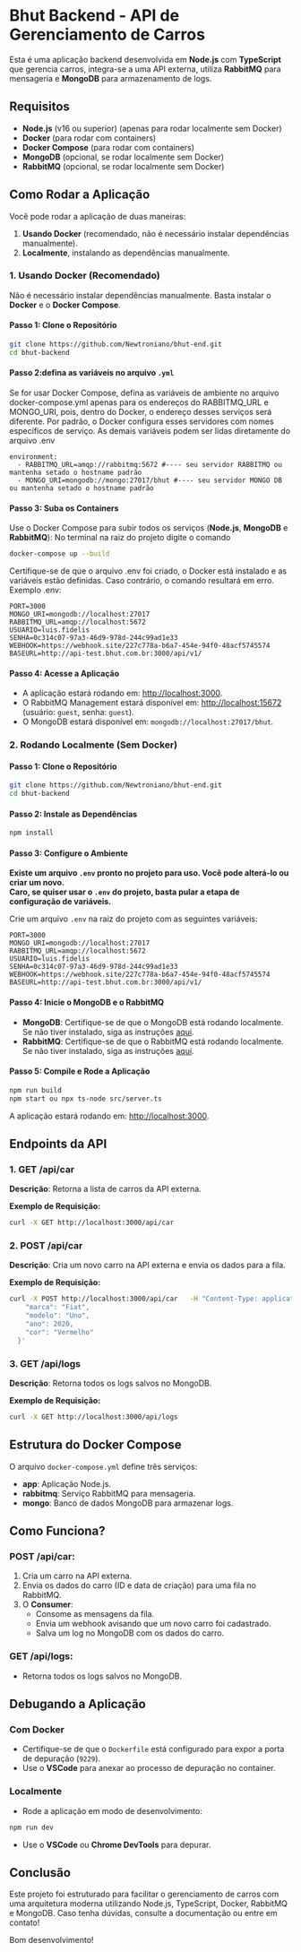 # Bhut Backend - API de Gerenciamento de Carros

Esta é uma aplicação backend desenvolvida em **Node.js** com **TypeScript** que gerencia carros, integra-se a uma API externa, utiliza **RabbitMQ** para mensageria e **MongoDB** para armazenamento de logs.

## Requisitos

- **Node.js** (v16 ou superior) (apenas para rodar localmente sem Docker)
- **Docker** (para rodar com containers)
- **Docker Compose** (para rodar com containers)
- **MongoDB** (opcional, se rodar localmente sem Docker)
- **RabbitMQ** (opcional, se rodar localmente sem Docker)

## Como Rodar a Aplicação

Você pode rodar a aplicação de duas maneiras:
1. **Usando Docker** (recomendado, não é necessário instalar dependências manualmente).
2. **Localmente**, instalando as dependências manualmente.

### 1. Usando Docker (Recomendado)

Não é necessário instalar dependências manualmente. Basta instalar o **Docker** e o **Docker Compose**.

#### Passo 1: Clone o Repositório

```bash
git clone https://github.com/Newtroniano/bhut-end.git
cd bhut-backend
```

#### Passo 2:defina as variáveis no arquivo  `.yml`

Se for usar Docker Compose, defina as variáveis de ambiente no arquivo docker-compose.yml apenas para os endereços do RABBITMQ_URL e MONGO_URI, pois, dentro do Docker, o endereço desses serviços será diferente. Por padrão, o Docker configura esses servidores com nomes específicos de serviço. As demais variáveis podem ser lidas diretamente do arquivo .env

```
environment:
  - RABBITMQ_URL=amqp://rabbitmq:5672 #---- seu servidor RABBITMQ ou mantenha setado o hostname padrão
  - MONGO_URI=mongodb://mongo:27017/bhut #---- seu servidor MONGO DB ou mantenha setado o hostname padrão
```

#### Passo 3: Suba os Containers

Use o Docker Compose para subir todos os serviços (**Node.js**, **MongoDB** e **RabbitMQ**):
No terminal na raiz do projeto digite o comando 
```bash
docker-compose up --build
```
Certifique-se de que o arquivo .env foi criado, o Docker está instalado e as variáveis estão definidas. Caso contrário, o comando resultará em erro. Exemplo .env:
```
PORT=3000
MONGO_URI=mongodb://localhost:27017
RABBITMQ_URL=amqp://localhost:5672
USUARIO=luis.fidelis
SENHA=0c314c07-97a3-46d9-978d-244c99ad1e33
WEBHOOK=https://webhook.site/227c778a-b6a7-454e-94f0-48acf5745574
BASEURL=http://api-test.bhut.com.br:3000/api/v1/
```

#### Passo 4: Acesse a Aplicação

- A aplicação estará rodando em: [http://localhost:3000](http://localhost:3000).
- O RabbitMQ Management estará disponível em: [http://localhost:15672](http://localhost:15672) (usuário: `guest`, senha: `guest`).
- O MongoDB estará disponível em: `mongodb://localhost:27017/bhut`.

### 2. Rodando Localmente (Sem Docker)

#### Passo 1: Clone o Repositório

```bash
git clone https://github.com/Newtroniano/bhut-end.git
cd bhut-backend
```

#### Passo 2: Instale as Dependências

```bash
npm install
```

#### Passo 3: Configure o Ambiente

**Existe um arquivo `.env` pronto no projeto para uso. Você pode alterá-lo ou criar um novo.**  
**Caro, se quiser usar o `.env` do projeto, basta pular a etapa de configuração de variáveis.**


Crie um arquivo `.env` na raiz do projeto com as seguintes variáveis:

```
PORT=3000
MONGO_URI=mongodb://localhost:27017
RABBITMQ_URL=amqp://localhost:5672
USUARIO=luis.fidelis
SENHA=0c314c07-97a3-46d9-978d-244c99ad1e33
WEBHOOK=https://webhook.site/227c778a-b6a7-454e-94f0-48acf5745574
BASEURL=http://api-test.bhut.com.br:3000/api/v1/
```

#### Passo 4: Inicie o MongoDB e o RabbitMQ

- **MongoDB**: Certifique-se de que o MongoDB está rodando localmente. Se não tiver instalado, siga as instruções [aqui](https://www.mongodb.com/docs/manual/installation/).
- **RabbitMQ**: Certifique-se de que o RabbitMQ está rodando localmente. Se não tiver instalado, siga as instruções [aqui](https://www.rabbitmq.com/download.html).

#### Passo 5: Compile e Rode a Aplicação

```bash
npm run build
npm start ou npx ts-node src/server.ts 
```

A aplicação estará rodando em: [http://localhost:3000](http://localhost:3000).

## Endpoints da API

### 1. **GET /api/car**
**Descrição**: Retorna a lista de carros da API externa.

**Exemplo de Requisição:**
```bash
curl -X GET http://localhost:3000/api/car
```

### 2. **POST /api/car**
**Descrição**: Cria um novo carro na API externa e envia os dados para a fila.

**Exemplo de Requisição:**
```bash
curl -X POST http://localhost:3000/api/car   -H "Content-Type: application/json"   -d '{
    "marca": "Fiat",
    "modelo": "Uno",
    "ano": 2020,
    "cor": "Vermelho"
  }'
```

### 3. **GET /api/logs**
**Descrição**: Retorna todos os logs salvos no MongoDB.

**Exemplo de Requisição:**
```bash
curl -X GET http://localhost:3000/api/logs
```

## Estrutura do Docker Compose

O arquivo `docker-compose.yml` define três serviços:

- **app**: Aplicação Node.js.
- **rabbitmq**: Serviço RabbitMQ para mensageria.
- **mongo**: Banco de dados MongoDB para armazenar logs.

## Como Funciona?

### **POST /api/car:**

1. Cria um carro na API externa.
2. Envia os dados do carro (ID e data de criação) para uma fila no RabbitMQ.
3. O **Consumer**:
   - Consome as mensagens da fila.
   - Envia um webhook avisando que um novo carro foi cadastrado.
   - Salva um log no MongoDB com os dados do carro.

### **GET /api/logs:**

- Retorna todos os logs salvos no MongoDB.

## Debugando a Aplicação

### **Com Docker**

- Certifique-se de que o `Dockerfile` está configurado para expor a porta de depuração (`9229`).
- Use o **VSCode** para anexar ao processo de depuração no container.

### **Localmente**

- Rode a aplicação em modo de desenvolvimento:

```bash
npm run dev
```

- Use o **VSCode** ou **Chrome DevTools** para depurar.

## Conclusão

Este projeto foi estruturado para facilitar o gerenciamento de carros com uma arquitetura moderna utilizando Node.js, TypeScript, Docker, RabbitMQ e MongoDB. Caso tenha dúvidas, consulte a documentação ou entre em contato!

Bom desenvolvimento!
